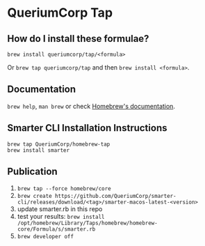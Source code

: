 # QueriumCorp Tap

## How do I install these formulae?

`brew install queriumcorp/tap/<formula>`

Or `brew tap queriumcorp/tap` and then `brew install <formula>`.

## Documentation

`brew help`, `man brew` or check [Homebrew's documentation](https://docs.brew.sh).

## Smarter CLI Installation Instructions

```console
brew tap QueriumCorp/homebrew-tap
brew install smarter
```

## Publication

1. `brew tap --force homebrew/core`
2. `brew create https://github.com/QueriumCorp/smarter-cli/releases/download/<tag>/smarter-macos-latest-<version>`
3. update smarter.rb in this repo
4. test your results: `brew install /opt/homebrew/Library/Taps/homebrew/homebrew-core/Formula/s/smarter.rb`
5. `brew developer off`
